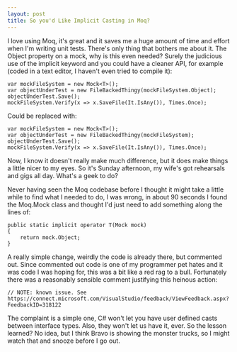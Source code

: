 ```yaml
---
layout: post
title: So you'd Like Implicit Casting in Moq?
---
```


I love using Moq, it's great and it saves me a huge amount of time and effort when I'm writing unit tests. There's only thing that bothers me about it. The Object property on a mock, why is this even needed? Surely the judicious use of the implicit keyword and you could have a cleaner API, for example (coded in a text editor, I haven't even tried to compile it):
    var mockFileSystem = new Mock<T>();
    var objectUnderTest = new FileBackedThingy(mockFileSystem.Object);
    objectUnderTest.Save();
    mockFileSystem.Verify(x => x.SaveFile(It.IsAny()), Times.Once);
Could be replaced with:
    var mockFileSystem = new Mock<T>();
    var objectUnderTest = new FileBackedThingy(mockFileSystem);
    objectUnderTest.Save();
    mockFileSystem.Verify(x => x.SaveFile(It.IsAny()), Times.Once);
Now, I know it doesn't really make much difference, but it does make things a little nicer to my eyes. So it's Sunday afternoon, my wife's got rehearsals and gigs all day. What's a geek to do?
Never having seen the Moq codebase before I thought it might take a little while to find what I needed to do, I was wrong, in about 90 seconds I found the Moq.Mock class and thought I'd just need to add something along the lines of:
    public static implicit operator T(Mock mock)
    {
        return mock.Object;
    }
A really simple change, weirdly the code is already there, but commented out. Since commented out code is one of my programmer pet hates and it was code I was hoping for, this was a bit like a red rag to a bull. Fortunately there was a reasonably sensible comment justifying this heinous action:
    // NOTE: known issue. See https://connect.microsoft.com/VisualStudio/feedback/ViewFeedback.aspx?FeedbackID=318122
The complaint is a simple one, C# won't let you have user defined casts between interface types. Also, they won't let us have it, ever. So the lesson learned? No idea, but I think Bravo is showing the monster trucks, so I might watch that and snooze before I go out.